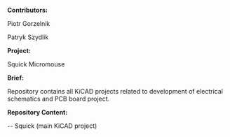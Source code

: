 **Contributors:**

Piotr Gorzelnik

Patryk Szydlik

**Project:**

Squick Micromouse

**Brief:**

Repository contains all KiCAD projects related to development of electrical schematics and PCB board project.

**Repository Content:** 

 -- 	Squick (main KiCAD project)

